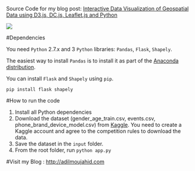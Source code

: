 Source Code for my blog post: [Interactive Data Visualization of Geospatial Data using D3.js, DC.js, Leaflet.js and Python](http://adilmoujahid.com//posts/2016/08/interactive-data-visualization-geospatial-d3-dc-leaflet-python/)


![](data-viz-talkingdata.gif)

#Dependencies

You need ```Python``` 2.7.x and 3 ```Python``` libraries: ```Pandas```, ```Flask```, ```Shapely```.

The easiest way to install ```Pandas``` is to install it as part of the [Anaconda distribution](https://www.continuum.io/downloads).

You can install ```Flask``` and ```Shapely``` using ```pip```.

```
pip install flask shapely
```

#How to run the code

1. Install all Python dependencies
2. Download the dataset (gender_age_train.csv, events.csv, phone_brand_device_model.csv) from [Kaggle](https://www.kaggle.com/c/talkingdata-mobile-user-demographics/data). You need to create a Kaggle account and agree to the competition rules to download the data.
3. Save the dataset in the ```input``` folder.
4. From the root folder, run ```python app.py```


#Visit my Blog : http://adilmoujahid.com
